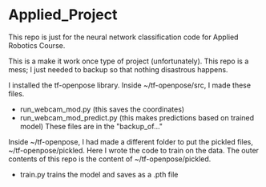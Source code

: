# Applied_Project
This repo is just for the neural network classification code for Applied Robotics Course.

This is a make it work once type of project (unfortunately). This repo is a mess; I just needed to backup so that nothing disastrous happens.

I installed the tf-openpose library. Inside ~/tf-openpose/src, I made these files.

- run_webcam_mod.py (this saves the coordinates)
- run_webcam_mod_predict.py (this makes predictions based on trained model)
These files are in the "backup_of..."

Inside ~/tf-openpose, I had made a different folder to put the pickled files, ~/tf-openpose/pickled. Here I wrote the code to train on the data.
The outer contents of this repo is the content of ~/tf-openpose/pickled.
- train.py trains the model and saves as a .pth file
